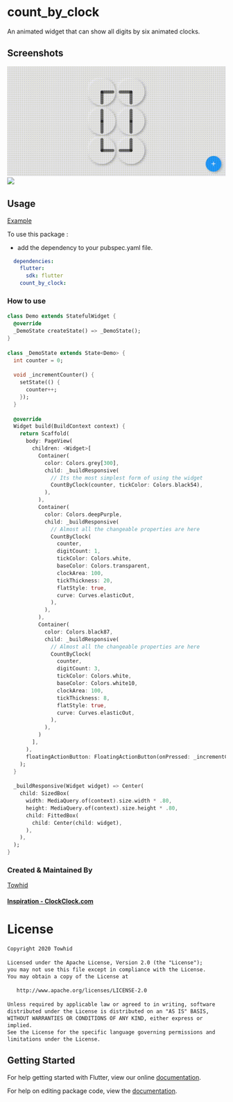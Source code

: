 # count_by_clock

An animated widget that can show all digits by six animated clocks.

## Screenshots

<img src="preview/1.gif" /> 
<img src="preview/2.gif" />

## Usage

[Example](https://github.com/meTowhid/count_by_clock/blob/master/example/demo.dart)

To use this package :

* add the dependency to your pubspec.yaml file.

```yaml
  dependencies:
    flutter:
      sdk: flutter
    count_by_clock:
```

### How to use

```dart
class Demo extends StatefulWidget {
  @override
  _DemoState createState() => _DemoState();
}

class _DemoState extends State<Demo> {
  int counter = 0;

  void _incrementCounter() {
    setState(() {
      counter++;
    });
  }

  @override
  Widget build(BuildContext context) {
    return Scaffold(
      body: PageView(
        children: <Widget>[
          Container(
            color: Colors.grey[300],
            child: _buildResponsive(
              // Its the most simplest form of using the widget
              CountByClock(counter, tickColor: Colors.black54),
            ),
          ),
          Container(
            color: Colors.deepPurple,
            child: _buildResponsive(
              // Almost all the changeable properties are here
              CountByClock(
                counter,
                digitCount: 1,
                tickColor: Colors.white,
                baseColor: Colors.transparent,
                clockArea: 100,
                tickThickness: 20,
                flatStyle: true,
                curve: Curves.elasticOut,
              ),
            ),
          ),
          Container(
            color: Colors.black87,
            child: _buildResponsive(
              // Almost all the changeable properties are here
              CountByClock(
                counter,
                digitCount: 3,
                tickColor: Colors.white,
                baseColor: Colors.white10,
                clockArea: 100,
                tickThickness: 8,
                flatStyle: true,
                curve: Curves.elasticOut,
              ),
            ),
          )
        ],
      ),
      floatingActionButton: FloatingActionButton(onPressed: _incrementCounter, child: Icon(Icons.add)),
    );
  }

  _buildResponsive(Widget widget) => Center(
    child: SizedBox(
      width: MediaQuery.of(context).size.width * .80,
      height: MediaQuery.of(context).size.height * .80,
      child: FittedBox(
        child: Center(child: widget),
      ),
    ),
  );
}
```

### Created & Maintained By

[Towhid](https://github.com/meTowhid)

#### [Inspiration - ClockClock.com](https://clockclock.com)

# License

    Copyright 2020 Towhid

    Licensed under the Apache License, Version 2.0 (the "License");
    you may not use this file except in compliance with the License.
    You may obtain a copy of the License at

       http://www.apache.org/licenses/LICENSE-2.0

    Unless required by applicable law or agreed to in writing, software
    distributed under the License is distributed on an "AS IS" BASIS,
    WITHOUT WARRANTIES OR CONDITIONS OF ANY KIND, either express or implied.
    See the License for the specific language governing permissions and
    limitations under the License.


## Getting Started

For help getting started with Flutter, view our online [documentation](https://flutter.io/).

For help on editing package code, view the [documentation](https://flutter.io/developing-packages/).
